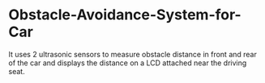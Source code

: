 # Obstacle-Avoidance-System-for-Car
It uses 2 ultrasonic sensors to measure obstacle distance in front and rear of the car and displays the distance on a LCD attached near the driving seat.
